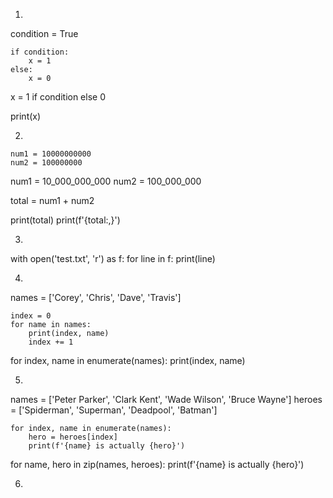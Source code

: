 1. 
condition = True
```
if condition:
    x = 1
else:
    x = 0
```
x = 1 if condition else 0

print(x)

2. 
```
num1 = 10000000000
num2 = 100000000
```
num1 = 10_000_000_000
num2 = 100_000_000

total = num1 + num2

print(total)
print(f'{total:,}')

3. 
with open('test.txt', 'r') as f:
    for line in f:
        print(line)

4. 
names = ['Corey', 'Chris', 'Dave', 'Travis']
```
index = 0
for name in names:
    print(index, name)
    index += 1
```
for index, name in enumerate(names):
    print(index, name)

5. 
names = ['Peter Parker', 'Clark Kent', 'Wade Wilson', 'Bruce Wayne']
heroes = ['Spiderman', 'Superman', 'Deadpool', 'Batman']
```
for index, name in enumerate(names):
    hero = heroes[index]
    print(f'{name} is actually {hero}')
```
for name, hero in zip(names, heroes):
    print(f'{name} is actually {hero}')

6. 
